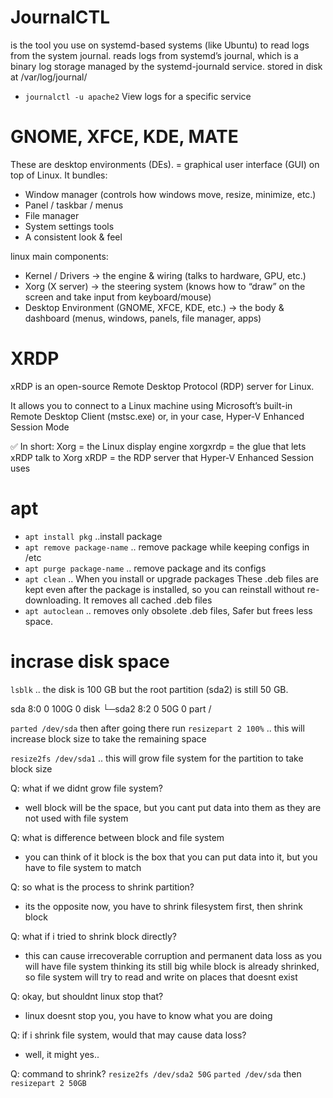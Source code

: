 # JournalCTL

is the tool you use on systemd-based systems (like Ubuntu) to read logs from the system journal.
reads logs from systemd’s journal, which is a binary log storage managed by the systemd-journald service.
stored in disk at /var/log/journal/
- `journalctl -u apache2` View logs for a specific service 


# GNOME, XFCE, KDE, MATE
These are desktop environments (DEs). = graphical user interface (GUI) on top of Linux.
It bundles:
- Window manager (controls how windows move, resize, minimize, etc.)
- Panel / taskbar / menus
- File manager
- System settings tools
- A consistent look & feel

linux main components:
- Kernel / Drivers → the engine & wiring (talks to hardware, GPU, etc.)
- Xorg (X server) → the steering system (knows how to “draw” on the screen and take input from keyboard/mouse)
- Desktop Environment (GNOME, XFCE, KDE, etc.) → the body & dashboard (menus, windows, panels, file manager, apps)




# XRDP
xRDP is an open-source Remote Desktop Protocol (RDP) server for Linux.

It allows you to connect to a Linux machine using Microsoft’s built-in Remote Desktop Client (mstsc.exe) or, in your case, Hyper-V Enhanced Session Mode


✅ In short:
Xorg = the Linux display engine
xorgxrdp = the glue that lets xRDP talk to Xorg
xRDP = the RDP server that Hyper-V Enhanced Session uses



# apt
- `apt install pkg` ..install package
- `apt remove package-name` .. remove package while keeping configs in /etc
- `apt purge package-name` .. remove package and its configs
- `apt clean` .. When you install or upgrade packages These .deb files are kept even after the package is installed, so you can reinstall without re-downloading. It removes all cached .deb files
- `apt autoclean` .. removes only obsolete .deb files, Safer but frees less space.


# incrase disk space
`lsblk` .. the disk is 100 GB but the root partition (sda2) is still 50 GB.

sda     8:0   0   100G  0 disk
└─sda2  8:2   0    50G  0 part / 

`parted /dev/sda` then after going there run `resizepart 2 100%` .. this will increase block size to take the remaining space

`resize2fs /dev/sda1` .. this will grow file system for the partition to take block size

Q: what if we didnt grow file system?
 - well block will be the space, but you cant put data into them as they are not used with file system

Q: what is difference between block and file system
 - you can think of it block is the box that you can put data into it, but you have to file system to match

Q: so what is the process to shrink partition?
 - its the opposite now, you have to shrink filesystem first, then shrink block

Q: what if i tried to shrink block directly?
 - this can cause irrecoverable corruption and permanent data loss as you will have file system thinking its still big while block is already shrinked, so file system will try to read and write on places that doesnt exist

Q: okay, but shouldnt linux stop that?
 - linux doesnt stop you, you have to know what you are doing

Q: if i shrink file system, would that may cause data loss?
 - well, it might yes..

Q: command to shrink?
 `resize2fs /dev/sda2 50G`
 `parted /dev/sda` then `resizepart 2 50GB`